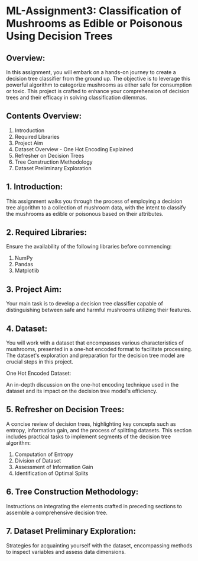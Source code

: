 # ML-Assignment3: Classification of Mushrooms as Edible or Poisonous Using Decision Trees

## Overview: 

In this assignment, you will embark on a hands-on journey to create a decision tree classifier from the ground up. The objective is to leverage this powerful algorithm to categorize mushrooms as either safe for consumption or toxic. This project is crafted to enhance your comprehension of decision trees and their efficacy in solving classification dilemmas.

## Contents Overview:

  1. Introduction
  2. Required Libraries
  3. Project Aim
  4. Dataset Overview - One Hot Encoding Explained
  5. Refresher on Decision Trees
  6. Tree Construction Methodology
  7. Dataset Preliminary Exploration

## 1. Introduction:

This assignment walks you through the process of employing a decision tree algorithm to a collection of mushroom data, with the intent to classify the mushrooms as edible or poisonous based on their attributes.

## 2. Required Libraries:

Ensure the availability of the following libraries before commencing:
  1. NumPy
  2. Pandas
  3. Matplotlib 

## 3. Project Aim:

Your main task is to develop a decision tree classifier capable of distinguishing between safe and harmful mushrooms utilizing their features.

## 4. Dataset:

You will work with a dataset that encompasses various characteristics of mushrooms, presented in a one-hot encoded format to facilitate processing. The dataset's exploration and preparation for the decision tree model are crucial steps in this project.

One Hot Encoded Dataset:

An in-depth discussion on the one-hot encoding technique used in the dataset and its impact on the decision tree model's efficiency.

## 5. Refresher on Decision Trees:

A concise review of decision trees, highlighting key concepts such as entropy, information gain, and the process of splitting datasets. This section includes practical tasks to implement segments of the decision tree algorithm:

  1. Computation of Entropy
  2. Division of Dataset
  3. Assessment of Information Gain
  4. Identification of Optimal Splits

## 6. Tree Construction Methodology:

Instructions on integrating the elements crafted in preceding sections to assemble a comprehensive decision tree.

## 7. Dataset Preliminary Exploration:

Strategies for acquainting yourself with the dataset, encompassing methods to inspect variables and assess data dimensions.
